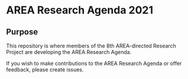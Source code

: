 # AREA Research Agenda 2021

## Purpose

This repository is where members of the 8th AREA-directed Research Project are developing the AREA Research Agenda. 

If you wish to make contributions to the AREA Research Agenda or offer feedback, please create issues.
